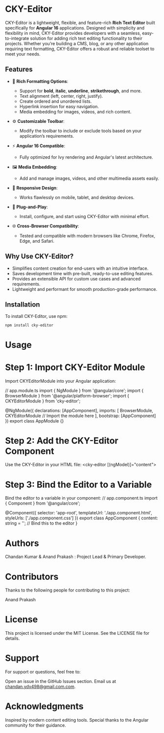 # **CKY-Editor**

CKY-Editor is a lightweight, flexible, and feature-rich **Rich Text Editor** built specifically for **Angular 16** applications. Designed with simplicity and flexibility in mind, CKY-Editor provides developers with a seamless, easy-to-integrate solution for adding rich text editing functionality to their projects. Whether you’re building a CMS, blog, or any other application requiring text formatting, CKY-Editor offers a robust and reliable toolset to meet your needs.

## **Features**
- 🌟 **Rich Formatting Options**:
  - Support for **bold**, **italic**, **underline**, **strikethrough**, and more.
  - Text alignment (left, center, right, justify).
  - Create ordered and unordered lists.
  - Hyperlink insertion for easy navigation.
  - Media embedding for images, videos, and rich content.

- ⚙️ **Customizable Toolbar**:
  - Modify the toolbar to include or exclude tools based on your application’s requirements.

- ⚡ **Angular 16 Compatible**:
  - Fully optimized for Ivy rendering and Angular's latest architecture.

- 🖼️ **Media Embedding**:
  - Add and manage images, videos, and other multimedia assets easily.

- 📱 **Responsive Design**:
  - Works flawlessly on mobile, tablet, and desktop devices.

- 🧩 **Plug-and-Play**:
  - Install, configure, and start using CKY-Editor with minimal effort.

- 🌐 **Cross-Browser Compatibility**:
  - Tested and compatible with modern browsers like Chrome, Firefox, Edge, and Safari.

## **Why Use CKY-Editor?**
- Simplifies content creation for end-users with an intuitive interface.
- Saves development time with pre-built, ready-to-use editing features.
- Provides an extensible API for custom use cases and advanced requirements.
- Lightweight and performant for smooth production-grade performance.

## **Installation**

To install CKY-Editor, use npm:

`npm install cky-editor`

# Usage

# Step 1: Import CKY-Editor Module
Import CKYEditorModule into your Angular application:

// app.module.ts
import { NgModule } from '@angular/core';
import { BrowserModule } from '@angular/platform-browser';
import { CKYEditorModule } from 'cky-editor';

@NgModule({
  declarations: [AppComponent],
  imports: [
    BrowserModule,
    CKYEditorModule // Import the module here
  ],
  bootstrap: [AppComponent]
})
export class AppModule {}

# Step 2: Add the CKY-Editor Component
Use the CKY-Editor in your HTML file:
<cky-editor [(ngModel)]="content"></cky-editor>


# Step 3: Bind the Editor to a Variable
Bind the editor to a variable in your component:
// app.component.ts
import { Component } from '@angular/core';

@Component({
  selector: 'app-root',
  templateUrl: './app.component.html',
  styleUrls: ['./app.component.css']
})
export class AppComponent {
  content: string = ''; // Bind this to the editor
}

# Authors
Chandan Kumar & Anand Prakash : Project Lead & Primary Developer.

# Contributors

Thanks to the following people for contributing to this project:

Anand Prakash

# License
This project is licensed under the MIT License. See the LICENSE file for details.

# Support
For support or questions, feel free to:

Open an issue in the GitHub Issues section.
Email us at chandan.ydv498@gmail.com.com.

# Acknowledgments
Inspired by modern content editing tools.
Special thanks to the Angular community for their guidance.

```bash
